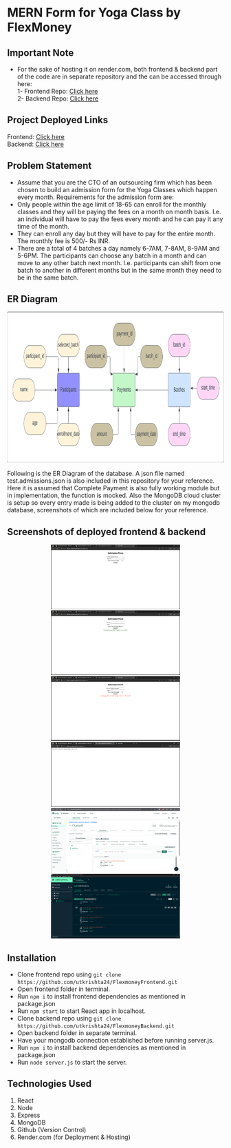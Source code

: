 # MERN Form for Yoga Class by FlexMoney
## Important Note
- For the sake of hosting it on render.com, both frontend & backend part of the code are in separate repository and the can be accessed through here:<br>
1- Frontend Repo: [Click here](https://github.com/utkrishta24/FlexmoneyFrontend.git)<br>
2- Backend  Repo: [Click here](https://github.com/utkrishta24/FlexmoneyBackend.git) 

## Project Deployed Links
Frontend: [Click here](https://flexmoneybackend.onrender.com/)<br>
Backend: [Click here](https://flexmoneyfrontend-ydz5.onrender.com/) 

## Problem Statement
- Assume that you are the CTO of an outsourcing firm which has been chosen to build an
admission form for the Yoga Classes which happen every month.
Requirements for the admission form are:<br>
- Only people within the age limit of 18-65 can enroll for the monthly classes and they will
be paying the fees on a month on month basis. I.e. an individual will have to pay the fees
every month and he can pay it any time of the month.<br>
- They can enroll any day but they will have to pay for the entire month. The monthly fee is
500/- Rs INR.<br>
- There are a total of 4 batches a day namely 6-7AM, 7-8AM, 8-9AM and 5-6PM. The
participants can choose any batch in a month and can move to any other batch next
month. I.e. participants can shift from one batch to another in different months but in the
same month they need to be in the same batch.

## ER Diagram
<p align="center">
  <img src="https://github.com/utkrishta24/FlexmoneyFrontend/blob/main/screenshots/erdiag.png" height="350px" width="700px"/>
</p>
<p>Following is the ER Diagram of the database. A json file named test.admissions.json is also included in this repository for your reference. Here it is assumed that Complete Payment is also fully working module but in implementation, the function is mocked. Also the MongoDB cloud cluster is setup so every entry made is being added to the cluster on my mongodb database, screenshots of which are included below for your reference.</p>

## Screenshots of deployed frontend & backend
<p align="center">
  <img src="https://github.com/utkrishta24/FlexmoneyFrontend/blob/main/screenshots/Filled1.png" height="150px" width="300px"/>
  <img src="https://github.com/utkrishta24/FlexmoneyFrontend/blob/main/screenshots/Payment.png" height="150px" width="300px"/>
  <img src="https://github.com/utkrishta24/FlexmoneyFrontend/blob/main/screenshots/error.png" height="150px" width="300px"/>
  <img src="https://github.com/utkrishta24/FlexmoneyFrontend/blob/main/screenshots/Server.png" height="150px" width="300px"/>
  <img src="https://github.com/utkrishta24/FlexmoneyFrontend/blob/main/screenshots/db1.png" height="150px" width="300px"/>
  <img src="https://github.com/utkrishta24/FlexmoneyFrontend/blob/main/screenshots/db2.png" height="150px" width="300px"/>
</p>

## Installation
<ul>
  <li>Clone frontend repo using <code>git clone https://github.com/utkrishta24/FlexmoneyFrontend.git</code></li>
  <li>Open frontend folder in terminal.</li>
  <li>Run <code>npm i</code> to install frontend dependencies as mentioned in package.json</li>
  <li>Run <code>npm start</code> to start React app in localhost.
  <li>Clone backend repo using <code>git clone https://github.com/utkrishta24/FlexmoneyBackend.git</code></li>
  <li>Open backend folder in separate terminal.
  <li>Have your mongodb connection established before running server.js.
  <li>Run <code>npm i</code> to install backend dependencies as mentioned in package.json</li>
  <li>Run <code>node server.js</code> to start the server.
 </ul>

## Technologies Used
1) React 
2) Node
3) Express
4) MongoDB
5) Github (Version Control)
6) Render.com (for Deployment & Hosting)
